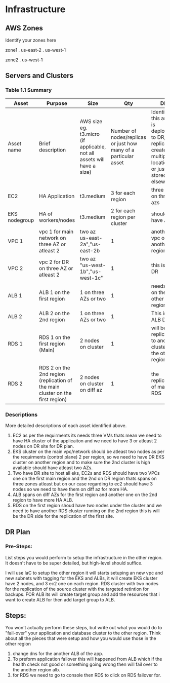 # Infrastructure

## AWS Zones
Identify your zones here

zone1
. us-east-2
. us-west-1

zone2
. us-west-1

## Servers and Clusters

### Table 1.1 Summary


| Asset      | Purpose           | Size                                                                   | Qty                                                             | DR                                                                                                           |
|------------|-------------------|------------------------------------------------------------------------|-----------------------------------------------------------------|--------------------------------------------------------------------------------------------------------------|
| Asset name | Brief description | AWS size eg. t3.micro (if applicable, not all assets will have a size) | Number of nodes/replicas or just how many of a particular asset | Identify if this asset is deployed to DR, replicated, created in multiple locations or just stored elsewhere |
|  EC2| HA Application | t3.medium | 3 for each region | three ec2 on three azs |
|  EKS nodegroup | HA of workers/nodes | t3.medium | 2 for each region per cluster| should have A DR |
| VPC 1 | vpc 1 for main network on three AZ or atleast 2  | two az us-east-2a","us-east-2b  | 1 | another vpc on another region
| VPC 2 | vpc 2 for DR on three AZ or atleast 2 | two az "us-west-1b","us-west-1c" | 1 | this is the DR
| ALB 1 | ALB 1 on the first region | 1 on three AZs or two | 1 | needs DR on the other region
| ALB 2 | ALB 2 on the 2nd region | 1 on three AZs or two | 1 | This is ALB DR
| RDS 1 | RDS 1 on the first region (Main) | 2 nodes on cluster | 1 | will be replicated to another cluster on the other region
| RDS 2 | RDS 2 on the 2nd region (replication of the main cluster on the first region) | 2 nodes on cluster on diff az | 1 | the replication of main RDS

### Descriptions
More detailed descriptions of each asset identified above.

1. EC2 as per the requirments its needs three VMs thats mean we need to have HA cluster of the applicaiton and we need to have 3 or atleast 2 nodes on DR site for DR plan.
2. EKS cluster on the main vpc/network should be atleast two nodes as per the requirments (control plane) 2 per region, so we need to have DR EKS cluster on another region and to make sure the 2nd cluster is high available should have atleast two AZs.
3. Two have DR site to host all eks, EC2s and RDS should have two VPCs one on the first main region and the 2nd on DR region thats spans on three zones atleast but on our case regarding to ec2 should have 3 nodes so we need to have them on diff az for more HA.
4. ALB spans on diff AZs for the first region and another one on the 2nd region to have more HA ALB.
5. RDS on the first region shoud have two nodes under the cluster and we need to have another RDS cluster running on the 2nd region this is will be the DR side for the replication of the first site.

## DR Plan
### Pre-Steps:
List steps you would perform to setup the infrastructure in the other region. It doesn't have to be super detailed, but high-level should suffice.

I will use IaC to setup the other region it will starts setuping an new vpc and new subnets with tagging for the EKS and ALBs, it will create EKS cluster have 2 nodes, and 3 ec2 one on each region. RDS cluster with two nodes for the replication of the source cluster with the targeted retintion for backups.
FOR ALB its will create target group and add the resources that i want to create ALB for then add target group to ALB.

## Steps:
You won't actually perform these steps, but write out what you would do to "fail-over" your application and database cluster to the other region. Think about all the pieces that were setup and how you would use those in the other region

1. change dns for the another ALB of the app.
2. To preform application failover this will happened from ALB which if the health check not good or something going wrong then will fail over to the another region alb.
3. for RDS we need to go to console then RDS to click on RDS failover for.

